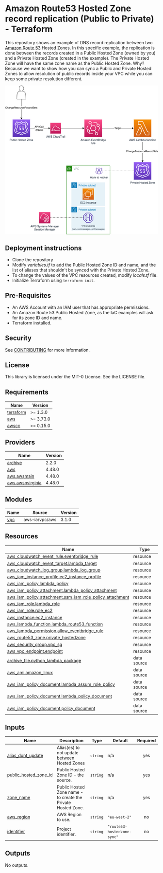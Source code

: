<!-- BEGIN_TF_DOCS -->
# Amazon Route53 Hosted Zone record replication (Public to Private) - Terraform

This repository shows an example of DNS record replication between two [Amazon Route 53](https://aws.amazon.com/route53/) Hosted Zones. In this specific example, the replication is done between the records created in a Public Hosted Zone (owned by you) and a Private Hosted Zone (created in the example). The Private Hosted Zone will have the same zone name as the Public Hosted Zone. Why? Because we want to show how you can sync a Public and Private Hosted Zones to allow resolution of public records inside your VPC while you can keep some private resolution different.

![Architecture](../image/route53-sync.png "Solution's diagram")

## Deployment instructions

* Clone the repository
* Modify *variables.tf* to add the Public Hosted Zone ID and name, and the list of aliases that shouldn't be synced with the Private Hosted Zone.
* To change the values of the VPC resources created, modify *locals.tf* file.
* Initialize Terraform using `terraform init`.

## Pre-Requisites

* An AWS Account with an IAM user that has appropriate permissions.
* An Amazon Route 53 Public Hosted Zone, as the IaC examples will ask for its zone ID and name.
* Terraform installed.

## Security

See [CONTRIBUTING](../CONTRIBUTING.md#security-issue-notifications) for more information.

## License

This library is licensed under the MIT-0 License. See the LICENSE file.

## Requirements

| Name | Version |
|------|---------|
| <a name="requirement_terraform"></a> [terraform](#requirement\_terraform) | >= 1.3.0 |
| <a name="requirement_aws"></a> [aws](#requirement\_aws) | >= 3.73.0 |
| <a name="requirement_awscc"></a> [awscc](#requirement\_awscc) | >= 0.15.0 |

## Providers

| Name | Version |
|------|---------|
| <a name="provider_archive"></a> [archive](#provider\_archive) | 2.2.0 |
| <a name="provider_aws"></a> [aws](#provider\_aws) | 4.48.0 |
| <a name="provider_aws.awsmain"></a> [aws.awsmain](#provider\_aws.awsmain) | 4.48.0 |
| <a name="provider_aws.awsnvirginia"></a> [aws.awsnvirginia](#provider\_aws.awsnvirginia) | 4.48.0 |

## Modules

| Name | Source | Version |
|------|--------|---------|
| <a name="module_vpc"></a> [vpc](#module\_vpc) | aws-ia/vpc/aws | 3.1.0 |

## Resources

| Name | Type |
|------|------|
| [aws_cloudwatch_event_rule.eventbridge_rule](https://registry.terraform.io/providers/hashicorp/aws/latest/docs/resources/cloudwatch_event_rule) | resource |
| [aws_cloudwatch_event_target.lambda_target](https://registry.terraform.io/providers/hashicorp/aws/latest/docs/resources/cloudwatch_event_target) | resource |
| [aws_cloudwatch_log_group.lambda_log_group](https://registry.terraform.io/providers/hashicorp/aws/latest/docs/resources/cloudwatch_log_group) | resource |
| [aws_iam_instance_profile.ec2_instance_profile](https://registry.terraform.io/providers/hashicorp/aws/latest/docs/resources/iam_instance_profile) | resource |
| [aws_iam_policy.lambda_policy](https://registry.terraform.io/providers/hashicorp/aws/latest/docs/resources/iam_policy) | resource |
| [aws_iam_policy_attachment.lambda_policy_attachment](https://registry.terraform.io/providers/hashicorp/aws/latest/docs/resources/iam_policy_attachment) | resource |
| [aws_iam_policy_attachment.ssm_iam_role_policy_attachment](https://registry.terraform.io/providers/hashicorp/aws/latest/docs/resources/iam_policy_attachment) | resource |
| [aws_iam_role.lambda_role](https://registry.terraform.io/providers/hashicorp/aws/latest/docs/resources/iam_role) | resource |
| [aws_iam_role.role_ec2](https://registry.terraform.io/providers/hashicorp/aws/latest/docs/resources/iam_role) | resource |
| [aws_instance.ec2_instance](https://registry.terraform.io/providers/hashicorp/aws/latest/docs/resources/instance) | resource |
| [aws_lambda_function.lambda_route53_function](https://registry.terraform.io/providers/hashicorp/aws/latest/docs/resources/lambda_function) | resource |
| [aws_lambda_permission.allow_eventbridge_rule](https://registry.terraform.io/providers/hashicorp/aws/latest/docs/resources/lambda_permission) | resource |
| [aws_route53_zone.private_hostedzone](https://registry.terraform.io/providers/hashicorp/aws/latest/docs/resources/route53_zone) | resource |
| [aws_security_group.vpc_sg](https://registry.terraform.io/providers/hashicorp/aws/latest/docs/resources/security_group) | resource |
| [aws_vpc_endpoint.endpoint](https://registry.terraform.io/providers/hashicorp/aws/latest/docs/resources/vpc_endpoint) | resource |
| [archive_file.python_lambda_package](https://registry.terraform.io/providers/hashicorp/archive/latest/docs/data-sources/file) | data source |
| [aws_ami.amazon_linux](https://registry.terraform.io/providers/hashicorp/aws/latest/docs/data-sources/ami) | data source |
| [aws_iam_policy_document.lambda_assum_role_policy](https://registry.terraform.io/providers/hashicorp/aws/latest/docs/data-sources/iam_policy_document) | data source |
| [aws_iam_policy_document.lambda_policy_document](https://registry.terraform.io/providers/hashicorp/aws/latest/docs/data-sources/iam_policy_document) | data source |
| [aws_iam_policy_document.policy_document](https://registry.terraform.io/providers/hashicorp/aws/latest/docs/data-sources/iam_policy_document) | data source |

## Inputs

| Name | Description | Type | Default | Required |
|------|-------------|------|---------|:--------:|
| <a name="input_alias_dont_update"></a> [alias\_dont\_update](#input\_alias\_dont\_update) | Alias(es) to not update between Hosted Zones | `string` | n/a | yes |
| <a name="input_public_hosted_zone_id"></a> [public\_hosted\_zone\_id](#input\_public\_hosted\_zone\_id) | Public Hosted Zone ID - the source. | `string` | n/a | yes |
| <a name="input_zone_name"></a> [zone\_name](#input\_zone\_name) | Public Hosted Zone name - to create the Private Hosted Zone. | `string` | n/a | yes |
| <a name="input_aws_region"></a> [aws\_region](#input\_aws\_region) | AWS Region to use. | `string` | `"eu-west-2"` | no |
| <a name="input_identifier"></a> [identifier](#input\_identifier) | Project identifier. | `string` | `"route53-hostedzone-sync"` | no |

## Outputs

No outputs.
<!-- END_TF_DOCS -->